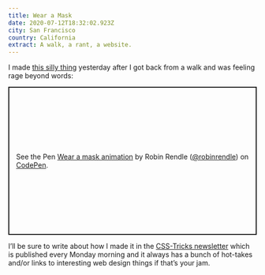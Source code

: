 ```yaml
---
title: Wear a Mask
date: 2020-07-12T18:32:02.923Z
city: San Francisco
country: California
extract: A walk, a rant, a website.
---
```

I made [this silly thing](https://codepen.io/robinrendle/pen/NWxzJPe) yesterday after I got back from a walk and was feeling rage beyond words:

<p class="codepen" data-height="600" data-theme-id="20935" data-default-tab="result" data-user="robinrendle" data-slug-hash="NWxzJPe" style="height: 300px; box-sizing: border-box; display: flex; align-items: center; justify-content: center; border: 2px solid; margin: 1em 0; padding: 1em;" data-pen-title="Wear a mask animation">
  <span>See the Pen <a href="https://codepen.io/robinrendle/pen/NWxzJPe">
  Wear a mask animation</a> by Robin Rendle (<a href="https://codepen.io/robinrendle">@robinrendle</a>)
  on <a href="https://codepen.io">CodePen</a>.</span>
</p>
<script async src="https://static.codepen.io/assets/embed/ei.js"></script> 

I’ll be sure to write about how I made it in the [CSS-Tricks newsletter](https://css-tricks.com/newsletters/) which is published every Monday morning and it always has a bunch of hot-takes and/or links to interesting web design things if that’s your jam.
